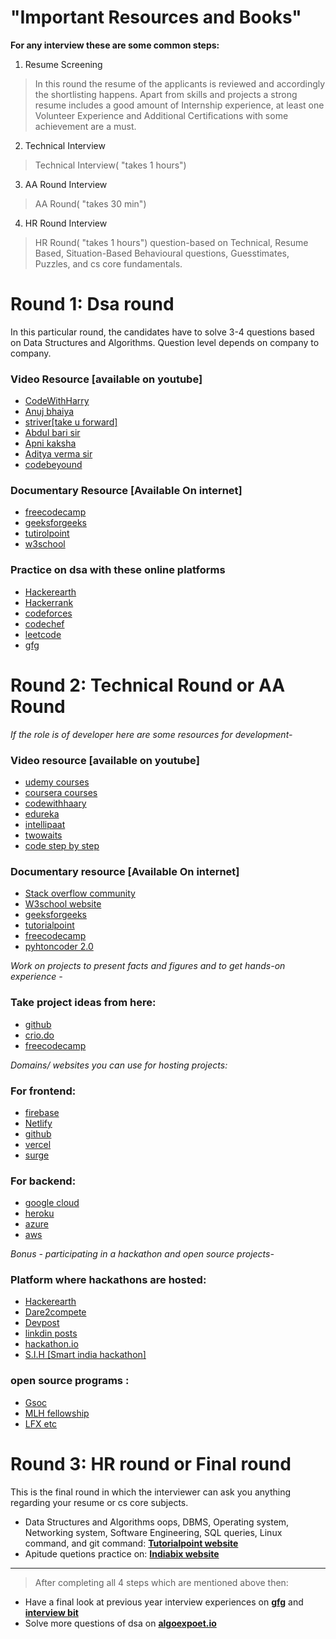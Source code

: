 # **"Important Resources and Books"**

**For any interview these are some common steps:**

1. Resume Screening
>In this round the resume of the applicants is reviewed and accordingly the shortlisting happens. 
Apart from skills and projects a strong resume includes a good amount of Internship experience, at least one Volunteer Experience and Additional Certifications with some achievement are a must.

2. Technical  Interview
>Technical Interview( "takes 1 hours")


3. AA Round Interview
>AA Round( "takes 30 min")

4. HR Round Interview
>HR Round( "takes 1 hours")
question-based on Technical, Resume Based, Situation-Based Behavioural questions, Guesstimates, Puzzles, and cs core fundamentals.


# Round 1: Dsa round

In this particular round, the candidates have to solve 3-4 questions based on Data Structures and Algorithms. Question level depends on company to company.

### Video Resource [available on youtube]
* [CodeWithHarry](https://www.youtube.com/c/CodeWithHarry)
* [Anuj bhaiya](https://www.youtube.com/c/AnujBhaiya)
* [striver[take u forward]](https://www.youtube.com/c/takeUforward)
* [Abdul bari sir](https://www.youtube.com/channel/UCZCFT11CWBi3MHNlGf019nw)
* [Apni kaksha](https://www.youtube.com/channel/UCF7BExjT2zH_mmyqOB139Dg)
* [Aditya verma sir](https://www.youtube.com/c/AdityaVermaTheProgrammingLord)
* [codebeyound](https://www.youtube.com/c/CodeBeyond)

### Documentary Resource [Available On internet]
* [freecodecamp](https://www.freecodecamp.org/)
* [geeksforgeeks](https://www.geeksforgeeks.org/)
* [tutirolpoint](https://www.tutorialspoint.com/index.htm)
* [w3school](https://www.w3schools.com/)

### Practice on dsa with these online platforms
* [Hackerearth](https://www.hackerearth.com/)
* [Hackerrank](https://www.hackerrank.com/)
* [codeforces](https://codeforces.com/)
* [codechef](https://www.codechef.com/)
* [leetcode](https://leetcode.com/)
* [gfg](https://www.geeksforgeeks.org/)

# Round 2: Technical Round or AA Round

<i> If the role is of developer here are some resources for development- </i>

### Video resource [available on youtube]

* [udemy courses](https://www.udemy.com/?deal_code=&utm_term=Homepage&utm_content=Textlink&utm_campaign=Rakuten-default&ranMID=39197&ranEAID=%2F68Yt01SgtI&ranSiteID=_68Yt01SgtI-IyHQcQ0vUgslxO93sgRjmw&LSNPUBID=%2F68Yt01SgtI&utm_source=aff-campaign&utm_medium=udemyads)
* [coursera courses](https://www.coursera.org/professional-certificates/sas-programming?utm_source=gg&utm_medium=sem&utm_campaign=37-SAS-Programmer-IN&utm_content=37-SAS-Programmer-IN&campaignid=12737601544&adgroupid=123746533387&device=c&keyword=coursera%20programming&matchtype=b&network=g&devicemodel=&adpostion=&creativeid=514091947388&hide_mobile_promo&gclid=Cj0KCQjw8eOLBhC1ARIsAOzx5cFkGZHA-hwrpMvV1vXE02gJKj3YwEzpL8ai0bi4jyjFbAx7vdeOqXcaAt74EALw_wcB)
* [codewithhaary](https://www.youtube.com/c/CodeWithHarry)
* [edureka](https://www.youtube.com/c/edurekaIN)
* [intellipaat](https://www.youtube.com/c/Intellipaat)
* [twowaits](https://www.youtube.com/c/Twowaits)
* [code step by step](https://www.youtube.com/channel/UCvHX2bCZG2m9ddUhwxudKYA)

### Documentary resource [Available On internet]
 
* [Stack overflow community](https://stackoverflow.com/)
* [W3school website](https://www.w3schools.com/)
* [geeksforgeeks](https://www.geeksforgeeks.org/)
* [tutorialpoint](https://www.tutorialspoint.com/index.htm)
* [freecodecamp](https://www.freecodecamp.org/)
* [pyhtoncoder 2.0](https://www.python.org/download/releases/2.0/)

<i> Work on projects to present facts and figures and to get hands-on experience - </i>
 
### Take project ideas from here:
 
* [github](https://github.com/)
* [crio.do](https://www.crio.do/)
* [freecodecamp](https://www.freecodecamp.org/)

<i> Domains/ websites you can use for hosting projects: </i>
 
### For frontend:
 
* [firebase](https://firebase.google.com/)
* [Netlify](https://www.netlify.com/)
* [github](https://github.com/)
* [vercel](https://vercel.com/)
* [surge](https://www.surgeahead.com/)
 
### For backend:
 
* [google cloud](https://cloud.google.com/gcp/?utm_source=google&utm_medium=cpc&utm_campaign=japac-IN-all-en-dr-bkws-all-super-trial-e-dr-1009882&utm_content=text-ad-none-none-DEV_c-CRE_498747252452-ADGP_Hybrid%20%7C%20BKWS%20-%20EXA%20%7C%20Txt%20~%20GCP%20~%20General_google%20cloud-KWID_43700023274811608-kwd-296530647816&userloc_9302309-network_g&utm_term=KW_google%20cloud&ds_rl=1264446&gclid=Cj0KCQjw8eOLBhC1ARIsAOzx5cEmgMJFgCkvxQBxV2Z8E7Cq7AJ1mV5Q6TTjYYgCRPkY9gp0kLziDMgaAnS8EALw_wcB&gclsrc=aw.ds)
* [heroku](https://www.heroku.com/)
* [azure](https://azure.microsoft.com/en-in/free/search/?&ef_id=Cj0KCQjw8eOLBhC1ARIsAOzx5cGH2EG54v-UuuHZ-o308g6IKOOyUuDd9xI3VPct41evtUjnDWqv8O8aAqNWEALw_wcB:G:s&OCID=AID2200195_SEM_Cj0KCQjw8eOLBhC1ARIsAOzx5cGH2EG54v-UuuHZ-o308g6IKOOyUuDd9xI3VPct41evtUjnDWqv8O8aAqNWEALw_wcB:G:s&gclid=Cj0KCQjw8eOLBhC1ARIsAOzx5cGH2EG54v-UuuHZ-o308g6IKOOyUuDd9xI3VPct41evtUjnDWqv8O8aAqNWEALw_wcB)
* [aws](https://aws.amazon.com/free/?trk=ps_a134p000003yhlXAAQ&trkCampaign=acq_paid_search_brand&sc_channel=ps&sc_campaign=acquisition_IN&sc_publisher=google&sc_category=core-main&sc_country=IN&sc_geo=APAC&sc_outcome=Acquisition&sc_detail=aws&sc_content=Brand_Core_aws_e&sc_matchtype=e&sc_segment=453325184782&sc_medium=ACQ-P|PS-GO|Brand|Desktop|SU|Core-Main|Core|IN|EN|Text&s_kwcid=AL!4422!3!453325184782!e!!g!!aws&ef_id=Cj0KCQjw8eOLBhC1ARIsAOzx5cHytZDCf-UDp7CtbWeUqm1Z2TuItEMKadgHlmwmj-bqBADPBD31cq4aAjIjEALw_wcB:G:s&s_kwcid=AL!4422!3!453325184782!e!!g!!aws&all-free-tier.sort-by=item.additionalFields.SortRank&all-free-tier.sort-order=asc&awsf.Free%20Tier%20Types=*all&awsf.Free%20Tier%20Categories=*all)

<i> Bonus - participating in a hackathon and open source projects- </i>
 
### Platform where hackathons are hosted:
 
* [Hackerearth](https://www.hackerearth.com/)
* [Dare2compete](https://dare2compete.com/)
* [Devpost](https://devpost.com/)
* [linkdin posts](https://www.linkedin.com/)
* [hackathon.io](https://www.hackathon.io/events)
* [S.I.H [Smart india hackathon]](https://www.sih.gov.in/)
 

### open source programs :
 
* [Gsoc](https://summerofcode.withgoogle.com/archive/v)
* [MLH fellowship](https://fellowship.mlh.io/)
* [LFX etc](https://lfx.linuxfoundation.org/tools/mentorship/)

# Round 3: HR round or Final round
 
This is the final round in which the interviewer can ask you anything regarding your resume or cs core subjects.

* Data Structures and Algorithms oops, DBMS, Operating system, Networking system, Software Engineering, SQL queries, Linux command, and git command: [**Tutorialpoint website**](https://www.tutorialspoint.com/index.htm)
* Apitude quetions practice on: [**Indiabix website**](https://www.indiabix.com/)


*********************************************************************************************************************************************************************************
>After completing all 4 steps which are mentioned above then:
* Have a final look at previous year interview experiences on [**gfg**](https://www.geeksforgeeks.org/) and [**interview bit**](https://www.interviewbit.com/)
* Solve  more questions of dsa on [**algoexpoet.io**](https://www.algoexpert.io/product?r=ads&gclid=CjwKCAjw_L6LBhBbEiwA4c46upPgWbQqBKOck5JylFyiHE2G0uenJ6AuIkJW8vzrrUSjqZtbT62uBBoCTOEQAvD_BwE)



